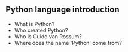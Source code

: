 ## Python language introduction
* What is Python?
* Who created Python?
* Who is Guido van Rossum?
* Where does the name 'Python' come from?